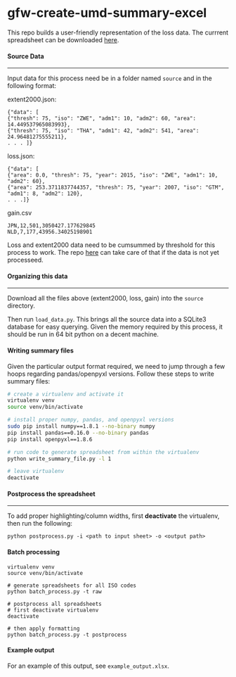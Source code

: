 # gfw-create-umd-summary-excel

This repo builds a user-friendly representation of the loss data. The currrent spreadsheet can be downloaded [here](http://www.globalforestwatch.org/countries/overview).

#### Source Data
---

Input data for this process need be in a folder named `source` and in the following format:

extent2000.json: 
```
{"data": [
{"thresh": 75, "iso": "ZWE", "adm1": 10, "adm2": 60, "area": 14.449537965083993}, 
{"thresh": 75, "iso": "THA", "adm1": 42, "adm2": 541, "area": 24.96481275555211}, 
. . . ]}
```

loss.json:
```
{"data": [
{"area": 0.0, "thresh": 75, "year": 2015, "iso": "ZWE", "adm1": 10, "adm2": 60}, 
{"area": 253.3711837744357, "thresh": 75, "year": 2007, "iso": "GTM", "adm1": 8, "adm2": 120}, 
. . .]}
```

gain.csv
```
JPN,12,501,3050427.177629845
NLD,7,177,43956.34025198901
```

Loss and extent2000 data need to be cumsummed by threshold for this process to work. The repo [here](https://github.com/wri/gfw-tabulate-loss-data) can take care of that if the data is not yet processeed.

#### Organizing this data
---
Download all the files above (extent2000, loss, gain) into the `source` directory.

Then run `load_data.py`. This brings all the source data into a SQLite3 database for easy querying. Given the memory required by this process, it should be run in 64 bit python on a decent machine.

#### Writing summary files

Given the particular output format required, we need to jump through a few hoops regarding pandas/openpyxl versions. Follow these steps to write summary files:

```bash
# create a virtualenv and activate it
virtualenv venv
source venv/bin/activate

# install proper numpy, pandas, and openpyxl versions
sudo pip install numpy==1.8.1 --no-binary numpy
pip install pandas==0.16.0 --no-binary pandas
pip install openpyxl==1.8.6

# run code to generate spreadsheet from within the virtualenv
python write_summary_file.py -l 1

# leave virtualenv
deactivate
```

#### Postprocess the spreadsheet
---
To add proper highlighting/column widths, first **deactivate** the virtualenv, then run the following:
```
python postprocess.py -i <path to input sheet> -o <output path>
```

#### Batch processing
````
virtualenv venv
source venv/bin/activate

# generate spreadsheets for all ISO codes
python batch_process.py -t raw

# postprocess all spreadsheets
# first deactivate virtualenv
deactivate

# then apply formatting
python batch_process.py -t postprocess
````

#### Example output
For an example of this output, see `example_output.xlsx`.
